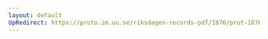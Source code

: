 ```yaml
---
layout: default
UpRedirect: https://pruto.im.uu.se/riksdagen-records-pdf/1876/prot-1876--ak--012/prot-1876--ak--012_023.pdf
---
```

